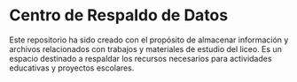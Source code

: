 # Centro de Respaldo de Datos
Este repositorio ha sido creado con el propósito de almacenar información y archivos relacionados con trabajos y materiales de estudio del liceo. Es un espacio destinado a respaldar los recursos necesarios para actividades educativas y proyectos escolares.


